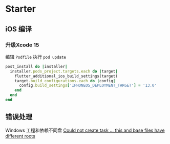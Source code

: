 # Starter

## iOS 编译

### 升级Xcode 15

编辑 `Podfile` 执行 `pod update`

```ruby
post_install do |installer|
  installer.pods_project.targets.each do |target|
    flutter_additional_ios_build_settings(target)
    target.build_configurations.each do |config|
      config.build_settings['IPHONEOS_DEPLOYMENT_TARGET'] = '13.0'
    end
  end
end
```

## 错误处理

Windows 工程和依赖不同盘
[Could not create task ... this and base files have different roots](https://stackoverflow.com/questions/69663243/could-not-create-task-this-and-base-files-have-different-roots)
